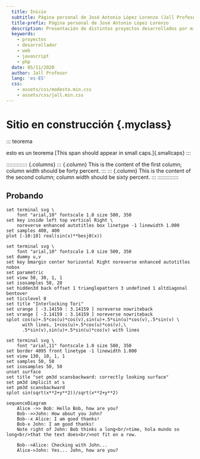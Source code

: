 ```yaml
---
  title: Inicio
  subtitle: Página personal de José Antonio López Lorenzo (Jall Profesor)
  title-prefix: Página personal de José Antonio López Lorenzo
  description: Presentación de distintos proyectos desarrollados por mi
  keywords:
    - proyectos
    - desarrollador
    - web
    - javascript
    - php
  date: 05/11/2020
  author: Jall Profesor
  lang: 'es-ES'
  css:
    - assets/css/modesto.min.css
    - assets/css/jall.min.css
---
```


# Sitio en construcción {.myclass}

::: teorema

esto es un teorema [This span should appear in small caps.]{.smallcaps}
:::

:::::::::::::: {.columns}
::: {.column}
This is the content of the first column; column width should be forty percent.
:::
::: {.column}
This is the content of the second column; column width should be sixty percent.
:::
::::::::::::::

## Probando

~~~{.gnuplot im_fmt="svg" im_out="img" im_dir="assets/images/pd"}
set terminal svg \
    font "arial,10" fontscale 1.0 size 500, 350
set key inside left top vertical Right \
    noreverse enhanced autotitles box linetype -1 linewidth 1.000
set samples 400, 400
plot [-10:10] real(sin(x)**besj0(x))
~~~

~~~{.gnuplot im_fmt="svg" im_out="img" im_dir="assets/images/pd"}
set terminal svg \
    font "arial,10" fontscale 1.0 size 500, 350
set dummy u,v
set key bmargin center horizontal Right noreverse enhanced autotitles nobox
set parametric
set view 50, 30, 1, 1
set isosamples 50, 20
set hidden3d back offset 1 trianglepattern 3 undefined 1 altdiagonal bentover
set ticslevel 0
set title "Interlocking Tori"
set urange [ -3.14159 : 3.14159 ] noreverse nowriteback
set vrange [ -3.14159 : 3.14159 ] noreverse nowriteback
splot cos(u)+.5*cos(u)*cos(v),sin(u)+.5*sin(u)*cos(v),.5*sin(v) \
      with lines, 1+cos(u)+.5*cos(u)*cos(v),\
      .5*sin(v),sin(u)+.5*sin(u)*cos(v) with lines
~~~

~~~{.gnuplot im_fmt="svg"  im_out="img" im_dir="assets/images/pd"}
set terminal svg \
    font "arial,11" fontscale 1.0 size 500, 350
set border 4095 front linetype -1 linewidth 1.000
set view 130, 10, 1, 1
set samples 50, 50
set isosamples 50, 50
unset surface
set title "set pm3d scansbackward: correctly looking surface"
set pm3d implicit at s
set pm3d scansbackward
splot sin(sqrt(x**2+y**2))/sqrt(x**2+y**2)

~~~

~~~{.mermaid im_opt="-H 300" im_fmt="svg" im_out="img" im_dir="assets/images/pd"}
sequenceDiagram
    Alice ->> Bob: Hello Bob, how are you?
    Bob-->>John: How about you John?
    Bob--x Alice: I am good thanks!
    Bob-x John: I am good thanks!
    Note right of John: Bob thinks a long<br/>time, hola mundo so long<br/>that the text does<br/>not fit on a row.

    Bob-->Alice: Checking with John...
    Alice->John: Yes... John, how are you?
~~~